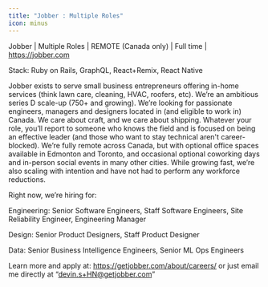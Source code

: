 ```yaml
---
title: "Jobber : Multiple Roles"
icon: minus
---
```

Jobber | Multiple Roles | REMOTE (Canada only) | Full time | <a href="https:&#x2F;&#x2F;jobber.com" rel="nofollow">https:&#x2F;&#x2F;jobber.com</a>

Stack: Ruby on Rails, GraphQL, React+Remix, React Native

Jobber exists to serve small business entrepreneurs offering in-home services (think lawn care, cleaning, HVAC, roofers, etc). We’re an ambitious series D scale-up (750+ and growing). We’re looking for passionate engineers, managers and designers located in (and eligible to work in) Canada.  We care about craft, and we care about shipping. Whatever your role, you’ll report to someone who knows the field and is focused on being an effective leader (and those who want to stay technical aren&#x27;t career-blocked).  We’re fully remote across Canada, but with optional office spaces available in Edmonton and Toronto, and occasional optional coworking days and in-person social events in many other cities. While growing fast, we’re also scaling with intention and have not had to perform any workforce reductions.

Right now, we’re hiring for:

Engineering: Senior Software Engineers, Staff Software Engineers, Site Reliability Engineer, Engineering Manager

Design: Senior Product Designers, Staff Product Designer

Data: Senior Business Intelligence Engineers, Senior ML Ops Engineers

Learn more and apply at: <a href="https:&#x2F;&#x2F;getjobber.com&#x2F;about&#x2F;careers&#x2F;" rel="nofollow">https:&#x2F;&#x2F;getjobber.com&#x2F;about&#x2F;careers&#x2F;</a> or just email me directly at “devin.s+HN@getjobber.com”
